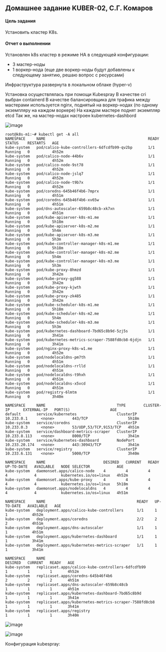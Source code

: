 ## Домашнее задание KUBER-02, С.Г. Комаров

#### Цель задания
Установить кластер K8s.

#### Отчет о выполнении

Установлен k8s кластер в режиме HA в следующей конфигурации:

- 3 мастер-ноды
- 1 воркер-нода (еще две воркер-ноды будут добавлены к следующему занятию, решаю вопрос с ресурсами)

Инфраструктура развернута в локальном облаке (hyper-v)

Установка осуществлялась при помощи Kubespray
В качестве cri выбран containerd
В качестве балансировщика для трафика между мастерами используется nginx, поднятый на воркер-нодах (по одному экземпляру на каждом воркере)
На каждом мастере поднят экземпляр etcd
Так же, на мастер-нодах настроен kubernetes-dashbord

![image](https://github.com/komaroff-ski/dev_ops_netology/assets/93157702/21be012a-ba85-4630-b857-d90803a7bfa6)  

```
root@k8s-m1:~# kubectl get -A all
NAMESPACE     NAME                                              READY   STATUS    RESTARTS   AGE
kube-system   pod/calico-kube-controllers-6dfcdfb99-qv2bp       1/1     Running   0          4h52m
kube-system   pod/calico-node-44b6v                             1/1     Running   0          4h52m
kube-system   pod/calico-node-9st78                             1/1     Running   0          4h52m
kube-system   pod/calico-node-jslq7                             1/1     Running   0          4h52m
kube-system   pod/calico-node-t9b7x                             1/1     Running   0          4h52m
kube-system   pod/coredns-645b46f4b6-7mprx                      1/1     Running   0          4h51m
kube-system   pod/coredns-645b46f4b6-xv65w                      1/1     Running   0          4h51m
kube-system   pod/dns-autoscaler-659b8c48cb-xk7xn               1/1     Running   0          4h51m
kube-system   pod/kube-apiserver-k8s-m1.me                      1/1     Running   0          5h18m
kube-system   pod/kube-apiserver-k8s-m2.me                      1/1     Running   0          5h4m
kube-system   pod/kube-apiserver-k8s-m3.me                      1/1     Running   0          5h3m
kube-system   pod/kube-controller-manager-k8s-m1.me             1/1     Running   0          5h18m
kube-system   pod/kube-controller-manager-k8s-m2.me             1/1     Running   0          5h4m
kube-system   pod/kube-controller-manager-k8s-m3.me             1/1     Running   0          5h3m
kube-system   pod/kube-proxy-8hmzd                              1/1     Running   0          3h42m
kube-system   pod/kube-proxy-gg588                              1/1     Running   0          3h42m
kube-system   pod/kube-proxy-kjwth                              1/1     Running   0          3h42m
kube-system   pod/kube-proxy-zk485                              1/1     Running   0          3h42m
kube-system   pod/kube-scheduler-k8s-m1.me                      1/1     Running   0          5h18m
kube-system   pod/kube-scheduler-k8s-m2.me                      1/1     Running   0          5h4m
kube-system   pod/kube-scheduler-k8s-m3.me                      1/1     Running   0          5h3m
kube-system   pod/kubernetes-dashboard-7bd65c8b9d-5zj5s         1/1     Running   0          3h41m
kube-system   pod/kubernetes-metrics-scraper-7588fd8cb8-6jdjn   1/1     Running   0          3h41m
kube-system   pod/nginx-proxy-k8s-w1.me                         1/1     Running   0          4h52m
kube-system   pod/nodelocaldns-pm7th                            1/1     Running   0          4h51m
kube-system   pod/nodelocaldns-rrlld                            1/1     Running   0          4h51m
kube-system   pod/nodelocaldns-t9hxh                            1/1     Running   0          4h51m
kube-system   pod/nodelocaldns-x5vcd                            1/1     Running   0          4h51m
kube-system   pod/registry-6lmtm                                1/1     Running   0          3h40m

NAMESPACE     NAME                                TYPE        CLUSTER-IP      EXTERNAL-IP   PORT(S)                  AGE
default       service/kubernetes                  ClusterIP   10.233.0.1      <none>        443/TCP                  5h18m
kube-system   service/coredns                     ClusterIP   10.233.0.3      <none>        53/UDP,53/TCP,9153/TCP   4h51m
kube-system   service/dashboard-metrics-scraper   ClusterIP   10.233.8.113    <none>        8000/TCP                 3h41m
kube-system   service/kubernetes-dashboard        NodePort    10.233.20.174   <none>        443:30943/TCP            3h41m
kube-system   service/registry                    ClusterIP   10.233.6.131    <none>        5000/TCP                 3h40m

NAMESPACE     NAME                          DESIRED   CURRENT   READY   UP-TO-DATE   AVAILABLE   NODE SELECTOR            AGE
kube-system   daemonset.apps/calico-node    4         4         4       4            4           kubernetes.io/os=linux   4h52m
kube-system   daemonset.apps/kube-proxy     4         4         4       4            4           kubernetes.io/os=linux   5h18m
kube-system   daemonset.apps/nodelocaldns   4         4         4       4            4           kubernetes.io/os=linux   4h51m

NAMESPACE     NAME                                         READY   UP-TO-DATE   AVAILABLE   AGE
kube-system   deployment.apps/calico-kube-controllers      1/1     1            1           4h52m
kube-system   deployment.apps/coredns                      2/2     2            2           4h51m
kube-system   deployment.apps/dns-autoscaler               1/1     1            1           4h51m
kube-system   deployment.apps/kubernetes-dashboard         1/1     1            1           3h41m
kube-system   deployment.apps/kubernetes-metrics-scraper   1/1     1            1           3h41m

NAMESPACE     NAME                                                    DESIRED   CURRENT   READY   AGE
kube-system   replicaset.apps/calico-kube-controllers-6dfcdfb99       1         1         1       4h52m
kube-system   replicaset.apps/coredns-645b46f4b6                      2         2         2       4h51m
kube-system   replicaset.apps/dns-autoscaler-659b8c48cb               1         1         1       4h51m
kube-system   replicaset.apps/kubernetes-dashboard-7bd65c8b9d         1         1         1       3h41m
kube-system   replicaset.apps/kubernetes-metrics-scraper-7588fd8cb8   1         1         1       3h41m
kube-system   replicaset.apps/registry                                1         1         1       3h40m
```

![image](https://github.com/komaroff-ski/dev_ops_netology/assets/93157702/7ef66f1d-560c-4eb2-829a-81e6081654af)  

![image](https://github.com/komaroff-ski/dev_ops_netology/assets/93157702/1d87ee1d-4dab-4316-a762-e78cd880bcab)


Конфигурация kubespray: 
